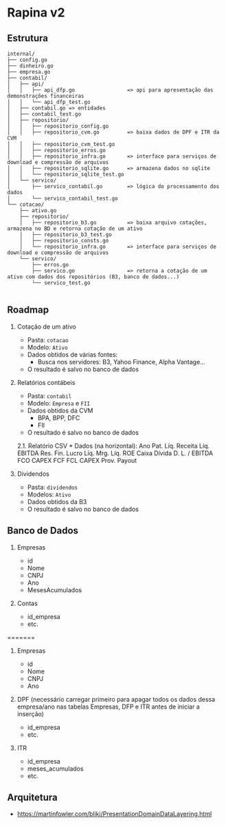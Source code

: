 # Rapina v2
## Estrutura

```
internal/
├── config.go
├── dinheiro.go
├── empresa.go
├── contabil/
│   ├── api/
│   │   ├── api_dfp.go                 => api para apresentação das demonstrações financeiras
│   │   └── api_dfp_test.go
│   ├── contabil.go => entidades
│   ├── contabil_test.go
│   ├── repositorio/
│   │   ├── repositorio_config.go
│   │   ├── repositorio_cvm.go         => baixa dados de DPF e ITR da CVM
│   │   ├── repositorio_cvm_test.go
│   │   ├── repositorio_erros.go
│   │   ├── repositorio_infra.go       => interface para serviços de download e compressão de arquivos
│   │   ├── repositorio_sqlite.go      => armazena dados no sqlite
│   │   └── repositorio_sqlite_test.go
│   └── servico/
│       ├── servico_contabil.go        => lógica do processamento dos dados
│       └── servico_contabil_test.go
└── cotacao/
    ├── ativo.go
    ├── repositorio/
    │   ├── repositorio_b3.go          => baixa arquivo cotações, armazena no BD e retorna cotação de um ativo
    │   ├── repositorio_b3_test.go
    │   ├── repositorio_consts.go
    │   └── repositorio_infra.go       => interface para serviços de download e compressão de arquivos
    └── servico/
        ├── erros.go
        ├── servico.go                 => retorna a cotação de um ativo com dados dos repositórios (B3, banco de dados...)
        └── servico_test.go


```

## Roadmap

1. Cotação de um ativo
    * Pasta: `cotacao`
    * Modelo: `Ativo`
    * Dados obtidos de várias fontes:
        * Busca nos servidores: B3, Yahoo Finance, Alpha Vantage...
    * O resultado é salvo no banco de dados

2. Relatórios contábeis
    * Pasta: `contabil`
    * Modelo: `Empresa` e `FII`
    * Dados obtidos da CVM
        * BPA, BPP, DFC
        * FII
    * O resultado é salvo no banco de dados
    
    2.1. Relatório CSV
        * Dados (na horizontal):
            Ano
            Pat. Líq.
            Receita Líq.
            EBITDA
            Res. Fin.
            Lucro Líq.
            Mrg. Líq.
            ROE
            Caixa
            Dívida
            D. L. / EBITDA
            FCO
            CAPEX
            FCF
            FCL CAPEX
            Prov.
            Payout


3. Dividendos
    * Pasta: `dividendos`
    * Modelos: `Ativo`
    * Dados obtidos da B3
    * O resultado é salvo no banco de dados


## Banco de Dados

1. Empresas
    * id
    * Nome
    * CNPJ
    * Ano
    * MesesAcumulados

2. Contas
    * id_empresa
    * etc.

=======

1. Empresas
    * id
    * Nome
    * CNPJ
    * Ano

2. DPF (necessário carregar primeiro para apagar todos os 
dados dessa empresa/ano nas tabelas Empresas, DFP e ITR antes de iniciar a inserção)
    * id_empresa
    * etc.

3. ITR
    * id_empresa
    * meses_acumulados
    * etc.

## Arquitetura

* https://martinfowler.com/bliki/PresentationDomainDataLayering.html